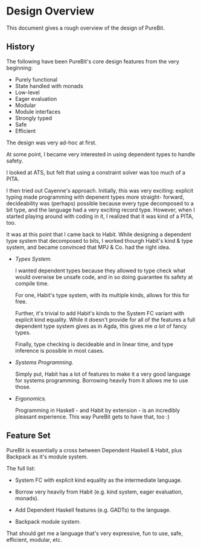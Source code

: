 Design Overview
===============

This document gives a rough overview of the design of PureBit.

History
-------

The following have been PureBit's core design features from the very beginning:
* Purely functional
* State handled with monads
* Low-level
* Eager evaluation
* Modular
* Module interfaces
* Strongly typed
* Safe
* Efficient

The design was very ad-hoc at first.

At some point, I became very interested in using dependent types to handle
safety.

I looked at ATS, but felt that using a constraint solver was too
much of a PITA.

I then tried out Cayenne's approach. Initially, this was very exciting:
explicit typing made programming with depenent types more straight-
forward, decideability was (perhaps) possible because every type decomposed to a
bit type, and the language had a very exciting record type. However, when I
started playing around with coding in it, I realized that it was kind of a PITA,
too.

It was at this point that I came back to Habit. While designing a dependent
type system that decomposed to bits, I worked thourgh Habit's kind & type
system, and became convinced that MPJ & Co. had the right idea.
* _Types System._

  I wanted dependent types because they allowed to type check what would
  overwise be unsafe code, and in so doing guarantee its safety at compile
  time.

  For one, Habit's type system, with its multiple kinds, allows for this for
  free.

  Further, it's trivial to add Habit's kinds to the System FC variant with
  explicit kind equality. While it doesn't provide for all of the features
  a full dependent type system gives as in Agda, this gives me *a lot* of
  fancy types.

  Finally, type checking is decideable and in linear time, and type inference
  is possible in most cases.

* _Systems Programming._

  Simply put, Habit has a lot of features to make it a very good language for
  systems programming. Borrowing heavily from it allows me to use those.

* _Ergonomics._

  Programming in Haskell - and Habit by extension - is an incredibly pleasant
  experience. This way PureBit gets to have that, too :)

Feature Set
-----------

PureBit is essentially a cross between Dependent Haskell & Habit, plus Backpack
as it's module system.

The full list:
* System FC with explicit kind equality as the intermediate language.

* Borrow very heavily from Habit (e.g. kind system, eager evaluation, monads).

* Add Dependent Haskell features (e.g. GADTs) to the language.

* Backpack module system.

That should get me a language that's very expressive, fun to use, safe,
efficient, modular, etc.
